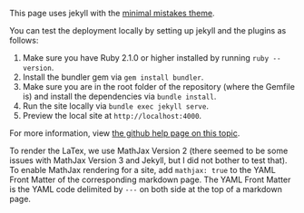 This page uses jekyll with the [minimal mistakes theme](https://github.com/mmistakes/minimal-mistakes).

You can test the deployment locally by setting up jekyll and the plugins as follows:

1. Make sure you have Ruby 2.1.0 or higher installed by running `ruby --version`.
2. Install the bundler gem via `gem install bundler`.
3. Make sure you are in the root folder of the repository (where the Gemfile is) and install the dependencies via `bundle install`.
4. Run the site locally via `bundle exec jekyll serve`.
5. Preview the local site at `http://localhost:4000`.

For more information, view [the github help page on this topic](https://help.github.com/en/github/working-with-github-pages/testing-your-github-pages-site-locally-with-jekyll).

To render the LaTex, we use MathJax Version 2 (there seemed to be some issues with MathJax Version 3 and Jekyll, but I did not bother to test that).
To enable MathJax rendering for a site, add `mathjax: true` to the YAML Front Matter of the corresponding markdown page.
The YAML Front Matter is the YAML code delimited by `---` on both side at the top of a markdown page.